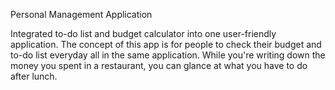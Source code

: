Personal Management Application

Integrated to-do list and budget calculator into one user-friendly application. The concept of this app is for people to check their budget and to-do list everyday all in the same application. While you're writing down the money you spent in a restaurant, you can glance at what you have to do after lunch.
